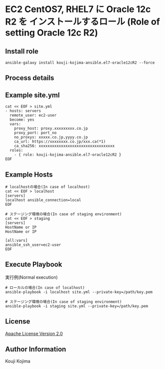 # EC2 CentOS7, RHEL7 に Oracle 12c R2 を インストールするロール (Role of setting Oracle 12c R2)


Install role
------------

```
ansible-galaxy install kouji-kojima-ansible.el7-oracle12cR2 --force
```

Process details
---------------




Example site.yml
----------------

```
cat << EOF > site.yml
- hosts: servers
  remote_user: ec2-user
  become: yes
  vars:
    proxy_host: proxy.xxxxxxxxx.co.jp
    proxy_port: port_no
    no_proxys: xxxxx.co.jp,yyyy.co.jp
    ca_url: https://xxxxxxxx.co.jp/xxx.ca(*1)
    ca_sha256: xxxxxxxxxxxxxxxxxxxxxxxxxxxxxxxxxx
  roles:
    - { role: kouji-kojima-ansible.el7-oracle12cR2 }
EOF
```


Example Hosts
-------------

```
# localhostの場合(In case of localhost)
cat << EOF > localhost
[servers]
localhost ansible_connection=local
EOF

# ステージング環境の場合(In case of staging environment)
cat << EOF > staging
[servers]
HostName or IP
HostName or IP

[all:vars]
ansible_ssh_user=ec2-user
EOF
```


Execute Playbook
-----------------

実行例(Normal execution)

```
# ローカルの場合(In case of localhost)
ansible-playbook -i localhost site.yml --private-key=/path/key.pem

# ステージング環境の場合(In case of staging environment)
ansible-playbook -i staging site.yml --private-key=/path/key.pem
```


License
-------

[Apache License Version 2.0](https://github.com/kouji-kojima-ansible/el7-oracle12cR2/blob/master/LICENSE)


Author Information
------------------

Kouji Kojima
